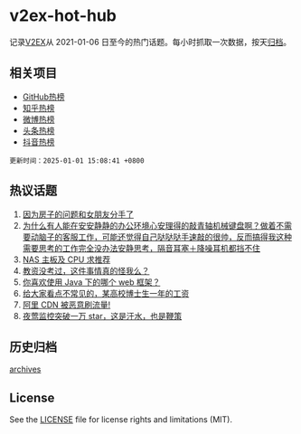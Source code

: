 # v2ex-hot-hub

 记录[V2EX](https://www.v2ex.com/)从 2021-01-06 日至今的热门话题。每小时抓取一次数据，按天[归档](archives)。
 
 ## 相关项目

- [GitHub热榜](https://github.com/snaildev/github-hot-hub)
- [知乎热榜](https://github.com/snaildev/zhihu-hot-hub)
- [微博热榜](https://github.com/snaildev/weibo-hot-hub)
- [头条热榜](https://github.com/snaildev/toutiao-hot-hub)
- [抖音热榜](https://github.com/snaildev/douyin-hot-hub)


 `更新时间：2025-01-01 15:08:41 +0800`

## 热议话题

1. [因为房子的问题和女朋友分手了](https://www.v2ex.com/t/1101644)
1. [为什么有人能在安安静静的办公环境心安理得的敲青轴机械键盘啊？做着不需要动脑子的客服工作，可能还觉得自己哒哒哒手速敲的很帅，反而搞得我这种需要思考的工作完全没办法安静思考，隔音耳塞＋降噪耳机都挡不住](https://www.v2ex.com/t/1101603)
1. [NAS 主板及 CPU 求推荐](https://www.v2ex.com/t/1101600)
1. [教资没考过，这件事情真的怪我么？](https://www.v2ex.com/t/1101606)
1. [你喜欢使用 Java 下的哪个 web 框架？](https://www.v2ex.com/t/1101726)
1. [给大家看点不常见的，某高校博士生一年的工资](https://www.v2ex.com/t/1101598)
1. [阿里 CDN 被恶意刷流量!](https://www.v2ex.com/t/1101615)
1. [夜莺监控突破一万 star，这是汗水，也是鞭策](https://www.v2ex.com/t/1101588)

## 历史归档

[archives](archives)

## License

See the [LICENSE](LICENSE) file for license rights and limitations (MIT).
